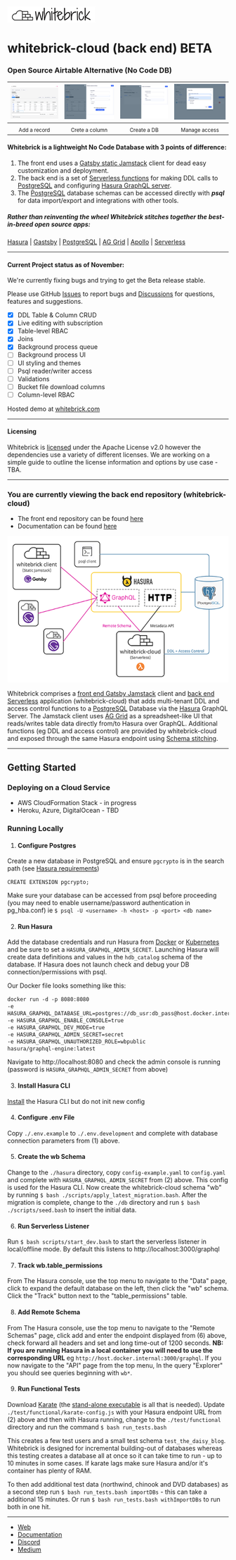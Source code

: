 ![whitebrick logo](doc/whitebrick-logo-white-hz-sm.png)

# whitebrick-cloud (back end) BETA

<!-- START:HEADER ================================================== -->

### Open Source Airtable Alternative (No Code DB)

| ![Screenshot](doc/whitebrick-landing-screenshot-1.png) | ![Screenshot](doc/whitebrick-landing-screenshot-2.png) | ![Screenshot](doc/whitebrick-landing-screenshot-3.png) | ![Screenshot](doc/whitebrick-landing-screenshot-4.png) |
| :----------------------------------------------------: | :----------------------------------------------------: | :----------------------------------------------------: | :----------------------------------------------------: |
|                <sub>Add a record</sub>                 |               <sub>Crete a column</sub>                |                 <sub>Create a DB</sub>                 |                <sub>Manage access</sub>                |

#### Whitebrick is a lightweight No Code Database with 3 points of difference:

1. The front end uses a [Gatsby static Jamstack](https://www.gatsbyjs.com/) client for dead easy customization and deployment.
2. The back end is a set of [Serverless functions](https://www.serverless.com/) for making DDL calls to [PostgreSQL](https://www.postgresql.org/) and configuring [Hasura GraphQL server](https://hasura.io/).
3. The [PostgreSQL](https://www.postgresql.org/) database schemas can be accessed directly with **_psql_** for data import/export and integrations with other tools.

##### Rather than reinventing the wheel Whitebrick stitches together the best-in-breed open source apps:

[Hasura](https://hasura.io/) | [Gastsby](https://www.gatsbyjs.com/) | [PostgreSQL](https://www.postgresql.org/) | [AG Grid](https://ag-grid.com/) | [Apollo](https://www.apollographql.com/) | [Serverless](https://www.serverless.com/)

---

#### Current Project status as of November:

We're currently fixing bugs and trying to get the Beta release stable.

Please use GitHub [Issues](https://github.com/whitebrick/whitebrick-cloud/issues) to report bugs and [Discussions](https://github.com/whitebrick/whitebrick-cloud/discussions) for questions, features and suggestions.

- [x] DDL Table & Column CRUD
- [x] Live editing with subscription
- [x] Table-level RBAC
- [x] Joins
- [x] Background process queue
- [ ] Background process UI
- [ ] UI styling and themes
- [ ] Psql reader/writer access
- [ ] Validations
- [ ] Bucket file download columns
- [ ] Column-level RBAC

Hosted demo at [whitebrick.com](https://whitebrick.com)

<!-- END:HEADER ================================================== -->

---

#### Licensing

<!-- START:LICENSING ================================================== -->

Whitebrick is [licensed](https://github.com/whitebrick/whitebrick-cloud/blob/main/LICENSE) under the Apache License v2.0 however the dependencies use a variety of different licenses. We are working on a simple guide to outline the license information and options by use case - TBA.

<!-- END:LICENSING ================================================== -->

---

### You are currently viewing the back end repository (whitebrick-cloud)

- The front end repository can be found [here](https://github.com/whitebrick/whitebrick)
- Documentation can be found [here](https://hello.whitebrick.com/docs)

![whitebrick-cloud system diagram](doc/whitebrick-diagram.png)

<!-- START:SUMMARY ================================================== -->

Whitebrick comprises a [front end Gatsby Jamstack](https://github.com/whitebrick/whitebrick) client and [back end Serverless](https://github.com/whitebrick/whitebrick-cloud) application (whitebrick-cloud) that adds multi-tenant DDL and access control functions to a [PostgreSQL](https://www.postgresql.org/) Database via the [Hasura](https://github.com/hasura/graphql-engine) GraphQL Server. The Jamstack client uses [AG Grid](https://ag-grid.com/) as a spreadsheet-like UI that reads/writes table data directly from/to Hasura over GraphQL. Additional functions (eg DDL and access control) are provided by whitebrick-cloud and exposed through the same Hasura endpoint using [Schema stitching](https://hasura.io/docs/latest/graphql/core/remote-schemas/index.html).

<!-- END:SUMMARY ================================================== -->

---

## Getting Started

<!-- START:BACKEND_SETUP ================================================== -->

### Deploying on a Cloud Service

- AWS CloudFormation Stack - in progress
- Heroku, Azure, DigitalOcean - TBD

### Running Locally

1. #### Configure Postgres

Create a new database in PostgreSQL and ensure `pgcrypto` is in the search path
(see [Hasura requirements](https://hasura.io/docs/latest/graphql/core/deployment/postgres-requirements.html))

```
CREATE EXTENSION pgcrypto;
```

Make sure your database can be accessed from psql before proceeding (you may need to enable username/password authentication in pg_hba.conf)
ie `$ psql -U <username> -h <host> -p <port> <db name>`

2. #### Run Hasura

Add the database credentials and run Hasura from [Docker](https://hasura.io/docs/latest/graphql/core/deployment/deployment-guides/docker.html#deployment-docker)
or [Kubernetes](https://hasura.io/docs/latest/graphql/core/deployment/deployment-guides/kubernetes.html#deploy-kubernetes) and be sure to set a `HASURA_GRAPHQL_ADMIN_SECRET`.
Launching Hasura will create data definitions and values in the `hdb_catalog` schema of the database.
If Hasura does not launch check and debug your DB connection/permissions with psql.

Our Docker file looks something like this:

```
docker run -d -p 8080:8080
-e HASURA_GRAPHQL_DATABASE_URL=postgres://db_usr:db_pass@host.docker.internal:5432/hasura_db
-e HASURA_GRAPHQL_ENABLE_CONSOLE=true
-e HASURA_GRAPHQL_DEV_MODE=true
-e HASURA_GRAPHQL_ADMIN_SECRET=secret
-e HASURA_GRAPHQL_UNAUTHORIZED_ROLE=wbpublic
hasura/graphql-engine:latest
```

Navigate to http://localhost:8080 and check the admin console is running (password is `HASURA_GRAPHQL_ADMIN_SECRET` from above)

3. #### Install Hasura CLI

[Install](https://hasura.io/docs/latest/graphql/core/hasura-cli/install-hasura-cli.html#install-hasura-cli) the Hasura CLI but do not init new config

4. #### Configure .env File

Copy `./.env.example` to `./.env.development` and complete with database connection parameters from (1) above.

5. #### Create the wb Schema

Change to the `./hasura` directory, copy `config-example.yaml` to `config.yaml` and complete with `HASURA_GRAPHQL_ADMIN_SECRET` from (2) above.
This config is used for the Hasura CLI.
Now create the whitebrick-cloud schema "wb" by running `$ bash ./scripts/apply_latest_migration.bash`.
After the migration is complete, change to the `./db` directory and run `$ bash ./scripts/seed.bash` to insert the initial data.

6. #### Run Serverless Listener

Run `$ bash scripts/start_dev.bash` to start the serverless listener in local/offline mode. By default this listens to http://localhost:3000/graphql

7. #### Track wb.table_permissions

From The Hasura console, use the top menu to navigate to the "Data" page, click to expand the default database on the left, then click the "wb" schema.
Click the "Track" button next to the "table_permissions" table.

8. #### Add Remote Schema

From The Hasura console, use the top menu to navigate to the "Remote Schemas" page, click add and enter the endpoint displayed from (6) above, check forward all headers and set and long time-out of 1200 seconds.
**NB: If you are running Hasura in a local container you will need to use the corresponding URL** eg `http://host.docker.internal:3000/graphql`.
If you now navigate to the "API" page from the top menu, In the query "Explorer" you should see queries beginning with `wb*`.

9. #### Run Functional Tests

Download [Karate](https://github.com/intuit/karate#getting-started) (the [stand-alone executable](https://github.com/intuit/karate/wiki/ZIP-Release) is all that is needed).
Update `./test/functional/karate-config.js` with your Hasura endpoint URL from (2) above and then with Hasura running, change to the `./test/functional` directory and run the command `$ bash run_tests.bash`

This creates a few test users and a small test schema `test_the_daisy_blog`. Whitebrick is designed for incremental building-out of databases whereas this testing creates a database all at once so it can take time to run - up to 10 minutes in some cases. If karate lags make sure Hasura and/or it's container has plenty of RAM.

To then add additional test data (northwind, chinook and DVD databases) as a second step run `$ bash run_tests.bash importDBs` - this can take a additional 15 minutes. Or run `$ bash run_tests.bash withImportDBs` to run both in one hit.

<!-- END:BACKEND_SETUP ================================================== -->

---

<!-- START:LINKS ================================================== -->

- [Web](https://whitebrick.com/)
- [Documentation](https://hello.whitebrick.com/docs)
- [Discord](https://discord.gg/FPvjPCYt)
- [Medium](https://towardsdatascience.com/towards-a-modern-lims-dynamic-tables-no-code-databases-and-serverless-validations-8dea03416105)

<!-- END:LINKS ================================================== -->
